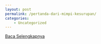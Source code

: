 ```yaml
---
layout: post
permalink: /pertanda-dari-mimpi-kesurupan/
categories:
    - Uncategorized
---
```


[Baca Selengkapnya](/08)